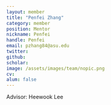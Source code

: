 ```yaml
---
layout: member
title: "Penfei Zhang"
category: member 
position: Mentor
nickname: Penfei
handle: Penfei
email: pzhang84@asu.edu 
twitter: 
github: 
scholar: 
image: /assets/images/team/nopic.png
cv: 
alum: false
---
```

Advisor: Heewook Lee